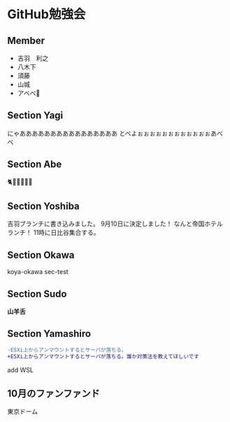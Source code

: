 # GitHub勉強会

## Member

* 吉羽　利之
* 八木下
* 須藤
* 山城
* アベべ👶

## Section Yagi

にゃああああああああああああああああ
とべよぉぉぉぉぉぉぉぉぉぉぉぉあべべ

## Section Abe

🐈🐶🐑🐐🍶🍻

## Section Yoshiba

吉羽ブランチに書き込みました。
9月10日に決定しました！
なんと帝国ホテルランチ！
11時に日比谷集合する。

## Section Okawa

koya-okawa
sec-test

## Section Sudo

**山羊舌**

## Section Yamashiro

```diff
-ESXi上からアンマウントするとサーバが落ちる。
+ESXi上からアンマウントするとサーバが落ちる。誰か対策法を教えてほしいです
```

add WSL

## 10月のファンファンド

東京ドーム
